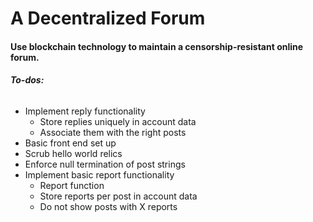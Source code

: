 <h1>A Decentralized Forum</h1>

<h4>Use blockchain technology to maintain a censorship-resistant online forum.</h4>

<h6><b>To-dos:</b></h6>

<ul>
  <li>
    Implement reply functionality
    <ul>
      <li>Store replies uniquely in account data</li>
      <li>Associate them with the right posts</li>
    </ul>
  </li>
  <li>Basic front end set up</li>
  <li>Scrub hello world relics</li>
  <li>Enforce null termination of post strings</li>
  <li>
    Implement basic report functionality
    <ul>
      <li>Report function</li>
      <li>Store reports per post in account data</li>
      <li>Do not show posts with X reports</li>
    </ul>
  </li>
  





  
  
  